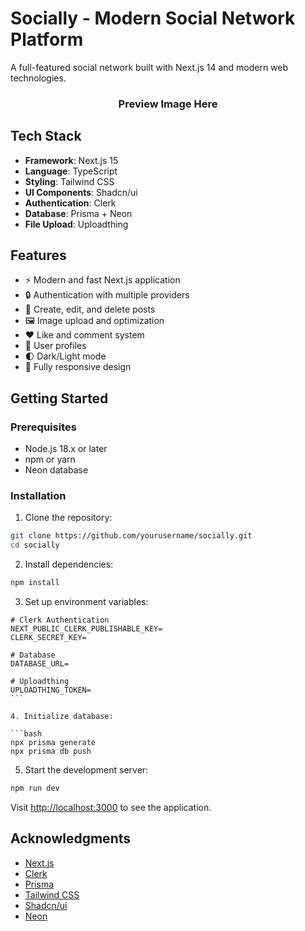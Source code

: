 # Socially - Modern Social Network Platform

A full-featured social network built with Next.js 14 and modern web technologies.

<div align="center">
  <h3>Preview Image Here</h3>
</div>

## Tech Stack

- **Framework**: Next.js 15
- **Language**: TypeScript
- **Styling**: Tailwind CSS
- **UI Components**: Shadcn/ui
- **Authentication**: Clerk
- **Database**: Prisma + Neon
- **File Upload**: Uploadthing

## Features

- ⚡ Modern and fast Next.js application
- 🔒 Authentication with multiple providers
- 📝 Create, edit, and delete posts
- 🖼️ Image upload and optimization
- ❤️ Like and comment system
- 👤 User profiles
- 🌓 Dark/Light mode
- 📱 Fully responsive design

## Getting Started

### Prerequisites

- Node.js 18.x or later
- npm or yarn
- Neon database

### Installation

1. Clone the repository:

```bash
git clone https://github.com/yourusername/socially.git
cd socially
```

2. Install dependencies:

```bash
npm install
```

3. Set up environment variables:

````env
# Clerk Authentication
NEXT_PUBLIC_CLERK_PUBLISHABLE_KEY=
CLERK_SECRET_KEY=

# Database
DATABASE_URL=

# Uploadthing
UPLOADTHING_TOKEN=
```

4. Initialize database:

```bash
npx prisma generate
npx prisma db push
````

5. Start the development server:

```bash
npm run dev
```

Visit [http://localhost:3000](http://localhost:3000) to see the application.

## Acknowledgments

- [Next.js](https://nextjs.org)
- [Clerk](https://clerk.dev)
- [Prisma](https://prisma.io)
- [Tailwind CSS](https://tailwindcss.com)
- [Shadcn/ui](https://ui.shadcn.com)
- [Neon](https://neon.tech/)
